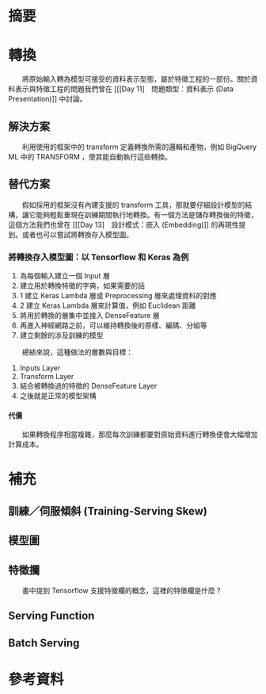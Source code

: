 # 摘要
# 轉換
　　將原始輸入轉為模型可接受的資料表示型態，屬於特徵工程的一部份。關於資料表示與特徵工程的問題我們曾在 [[[Day 11]　問題類型：資料表示 (Data Presentation)]] 中討論。
## 解決方案
　　利用使用的框架中的 transform 定義轉換所需的邏輯和產物，例如 BigQuery ML 中的 TRANSFORM ，使其能自動執行這些轉換。
## 替代方案
　　假如採用的框架沒有內建支援的 transform 工具，那就要仔細設計模型的結構，讓它能夠輕鬆重現在訓練期間執行地轉換。有一個方法是儲存轉換後的特徵，這個方法我們也曾在 [[[Day 13]　設計模式：嵌入 (Embedding)]] 的再現性提到。或者也可以嘗試將轉換存入模型圖。
### 將轉換存入模型圖：以 Tensorflow 和 Keras 為例
1. 為每個輸入建立一個 Input 層
2. 建立用於轉換特徵的字典，如果需要的話
3. 1 建立 Keras Lambda 層或 Preprocessing 層來處理資料的對應
3. 2 建立 Keras Lambda 層來計算值，例如 Euclidean 距離
4. 將用於轉換的層集中並接入 DenseFeature 層
5. 再進入神經網路之前，可以維持轉換後的原樣、編碼、分組等
6. 建立剩餘的涉及訓練的模型

　　總結來說，這種做法的層數與目標：
1. Inputs Layer
2. Transform Layer
3. 結合被轉換過的特徵的 DenseFeature Layer
4. 之後就是正常的模型架構
#### 代價
　　如果轉換程序相當複雜，那麼每次訓練都要對原始資料進行轉換便會大幅增加計算成本。
# 補充
## 訓練／伺服傾斜 (Training-Serving Skew)
## 模型圖
## 特徵攔
　　書中提到 Tensorflow 支援特徵欄的概念，這裡的特徵欄是什麼？
## Serving Function
## Batch Serving
# 參考資料